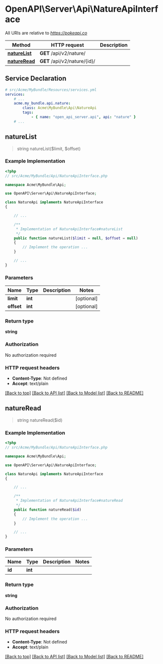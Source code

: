 # OpenAPI\Server\Api\NatureApiInterface

All URIs are relative to *https://pokeapi.co*

Method | HTTP request | Description
------------- | ------------- | -------------
[**natureList**](NatureApiInterface.md#natureList) | **GET** /api/v2/nature/ | 
[**natureRead**](NatureApiInterface.md#natureRead) | **GET** /api/v2/nature/{id}/ | 


## Service Declaration
```yaml
# src/Acme/MyBundle/Resources/services.yml
services:
    # ...
    acme.my_bundle.api.nature:
        class: Acme\MyBundle\Api\NatureApi
        tags:
            - { name: "open_api_server.api", api: "nature" }
    # ...
```

## **natureList**
> string natureList($limit, $offset)



### Example Implementation
```php
<?php
// src/Acme/MyBundle/Api/NatureApiInterface.php

namespace Acme\MyBundle\Api;

use OpenAPI\Server\Api\NatureApiInterface;

class NatureApi implements NatureApiInterface
{

    // ...

    /**
     * Implementation of NatureApiInterface#natureList
     */
    public function natureList($limit = null, $offset = null)
    {
        // Implement the operation ...
    }

    // ...
}
```

### Parameters

Name | Type | Description  | Notes
------------- | ------------- | ------------- | -------------
 **limit** | **int**|  | [optional]
 **offset** | **int**|  | [optional]

### Return type

**string**

### Authorization

No authorization required

### HTTP request headers

 - **Content-Type**: Not defined
 - **Accept**: text/plain

[[Back to top]](#) [[Back to API list]](../../README.md#documentation-for-api-endpoints) [[Back to Model list]](../../README.md#documentation-for-models) [[Back to README]](../../README.md)

## **natureRead**
> string natureRead($id)



### Example Implementation
```php
<?php
// src/Acme/MyBundle/Api/NatureApiInterface.php

namespace Acme\MyBundle\Api;

use OpenAPI\Server\Api\NatureApiInterface;

class NatureApi implements NatureApiInterface
{

    // ...

    /**
     * Implementation of NatureApiInterface#natureRead
     */
    public function natureRead($id)
    {
        // Implement the operation ...
    }

    // ...
}
```

### Parameters

Name | Type | Description  | Notes
------------- | ------------- | ------------- | -------------
 **id** | **int**|  |

### Return type

**string**

### Authorization

No authorization required

### HTTP request headers

 - **Content-Type**: Not defined
 - **Accept**: text/plain

[[Back to top]](#) [[Back to API list]](../../README.md#documentation-for-api-endpoints) [[Back to Model list]](../../README.md#documentation-for-models) [[Back to README]](../../README.md)

